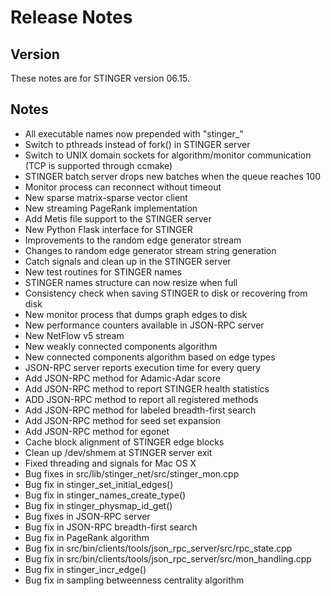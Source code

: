 Release Notes
=============

Version
-------

These notes are for STINGER version 06.15.

Notes
-----

- All executable names now prepended with "stinger_"
- Switch to pthreads instead of fork() in STINGER server
- Switch to UNIX domain sockets for algorithm/monitor communication (TCP is supported through ccmake)
- STINGER batch server drops new batches when the queue reaches 100
- Monitor process can reconnect without timeout
- New sparse matrix-sparse vector client
- New streaming PageRank implementation
- Add Metis file support to the STINGER server
- New Python Flask interface for STINGER
- Improvements to the random edge generator stream
- Changes to random edge generator stream string generation
- Catch signals and clean up in the STINGER server
- New test routines for STINGER names
- STINGER names structure can now resize when full
- Consistency check when saving STINGER to disk or recovering from disk
- New monitor process that dumps graph edges to disk
- New performance counters available in JSON-RPC server
- New NetFlow v5 stream
- New weakly connected components algorithm
- New connected components algorithm based on edge types
- JSON-RPC server reports execution time for every query
- Add JSON-RPC method for Adamic-Adar score
- Add JSON-RPC method to report STINGER health statistics
- ADD JSON-RPC method to report all registered methods
- Add JSON-RPC method for labeled breadth-first search
- Add JSON-RPC method for seed set expansion
- Add JSON-RPC method for egonet
- Cache block alignment of STINGER edge blocks
- Clean up /dev/shmem at STINGER server exit
- Fixed threading and signals for Mac OS X
- Bug fixes in src/lib/stinger_net/src/stinger_mon.cpp
- Bug fix in stinger_set_initial_edges()
- Bug fix in stinger_names_create_type()
- Bug fix in stinger_physmap_id_get()
- Bug fixes in JSON-RPC server
- Bug fix in JSON-RPC breadth-first search
- Bug fix in PageRank algorithm
- Bug fix in src/bin/clients/tools/json_rpc_server/src/rpc_state.cpp
- Bug fix in src/bin/clients/tools/json_rpc_server/src/mon_handling.cpp
- Bug fix in stinger_incr_edge()
- Bug fix in sampling betweenness centrality algorithm

